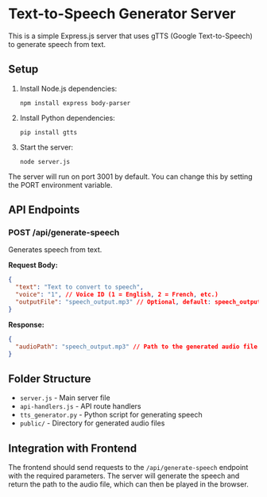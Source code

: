 
# Text-to-Speech Generator Server

This is a simple Express.js server that uses gTTS (Google Text-to-Speech) to generate speech from text.

## Setup

1. Install Node.js dependencies:
   ```
   npm install express body-parser
   ```

2. Install Python dependencies:
   ```
   pip install gtts
   ```

3. Start the server:
   ```
   node server.js
   ```

The server will run on port 3001 by default. You can change this by setting the PORT environment variable.

## API Endpoints

### POST /api/generate-speech

Generates speech from text.

**Request Body:**
```json
{
  "text": "Text to convert to speech",
  "voice": "1", // Voice ID (1 = English, 2 = French, etc.)
  "outputFile": "speech_output.mp3" // Optional, default: speech_output.mp3
}
```

**Response:**
```json
{
  "audioPath": "speech_output.mp3" // Path to the generated audio file
}
```

## Folder Structure

- `server.js` - Main server file
- `api-handlers.js` - API route handlers
- `tts_generator.py` - Python script for generating speech
- `public/` - Directory for generated audio files

## Integration with Frontend

The frontend should send requests to the `/api/generate-speech` endpoint with the required parameters. The server will generate the speech and return the path to the audio file, which can then be played in the browser.
